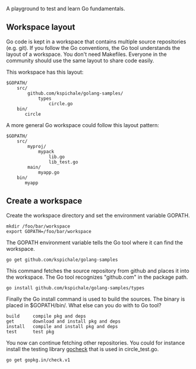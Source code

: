 A playground to test and learn Go fundamentals.

## Workspace layout

Go code is kept in a workspace that contains multiple source repositories (e.g. git). If you follow the Go conventions, the Go tool understands the layout of a workspace. You don't need Makefiles. Everyone in the community should use the same layout to share code easily.

This workspace has this layout:

    $GOPATH/
        src/
            github.com/kspichale/golang-samples/
                types
                    circle.go
        bin/
           circle

A more general Go workspace could follow this layout pattern:

    $GOPATH/
        src/
            myproj/
                mypack
                    lib.go
                    lib_test.go
            main/
                myapp.go
        bin/
           myapp

## Create a workspace

Create the workspace directory and set the environment variable GOPATH.

    mkdir /foo/bar/workspace
    export GOPATH=/foo/bar/workspace

The GOPATH environment variable tells the Go tool where it can find the workspace.

    go get github.com/kspichale/golang-samples

This command fetches the source repository from github and places it into the workspace. The Go tool recognizes "github.com" in the package path.

    go install github.com/kspichale/golang-samples/types

Finally the Go install command is used to build the sources. The binary is placed in $GOPATH/bin/. What else can you do with to Go tool?

    build     compile pkg and deps
    get       download and install pkg and deps
    install   compile and install pkg and deps
    test      test pkg

You now can continue fetching other repositories. You could for instance install the testing library [gocheck](https://labix.org/gocheck) that is used in circle_test.go.

    go get gopkg.in/check.v1

